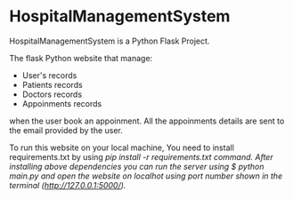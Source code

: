 # HospitalManagementSystem
HospitalManagementSystem is a Python Flask Project.

The flask Python website that manage:

<ul>
  <li>User's records</li>
<li>Patients records</li>
<li>Doctors records</li>
<li>Appoinments records</li>
</ul>

when the user book an appoinment. All the appoinments details are sent to the email provided by the user.  

To run this website on your local machine, You need to install requirements.txt by using
<i>pip install -r requirements.txt<i> command.
After installing above dependencies you can run the server using
$ python main.py
and open the website on localhot using port number shown in the terminal (http://127.0.0.1:5000/).
